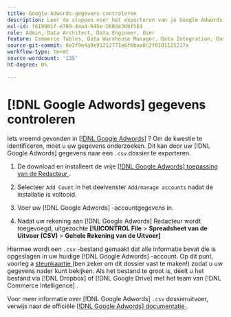 ```yaml
---
title: Google Adwords-gegevens controleren
description: Leer de stappen voor het exporteren van je Google Adwords-gegevens.
exl-id: f619801f-e789-44ad-945e-268d430bf583
role: Admin, Data Architect, Data Engineer, User
feature: Commerce Tables, Data Warehouse Manager, Data Integration, Data Import/Export
source-git-commit: 6e2f9e4a9e91212771e6f6baa8c2f8101125217a
workflow-type: tm+mt
source-wordcount: '135'
ht-degree: 0%

---
```


# [!DNL Google Adwords] gegevens controleren

Iets vreemd gevonden in [[!DNL Google Adwords]](../integrations/google-adwords.md) ? Om de kwestie te identificeren, moet u uw gegevens onderzoeken. Dit kan door uw [!DNL Google Adwords] gegevens naar een `.csv` dossier te exporteren.

1. De download en installeert de vrije [[!DNL Google Adwords]  toepassing van de Redacteur ](https://ads.google.com/home/tools/ads-editor/).

1. Selecteer `Add Count` in het deelvenster `Add/manage accounts` nadat de installatie is voltooid.

1. Voer uw [!DNL Google Adwords] -accountgegevens in.

1. Nadat uw rekening aan [!DNL Google Adwords] Redacteur wordt toegevoegd, uitgezochte **[!UICONTROL File** > **&#x200B; Spreadsheet van de Uitvoer (CSV) &#x200B;**> **Gehele Rekening van de Uitvoer]**

Hiermee wordt een `.csv` -bestand gemaakt dat alle informatie bevat die is opgeslagen in uw huidige [!DNL Google Adwords] -account. Op dit punt, voorleg a [ steunkaartje ](https://experienceleague.adobe.com/docs/commerce-knowledge-base/kb/troubleshooting/miscellaneous/mbi-service-policies.html) (ben zeker om dit dossier vast te maken!) zodat u uw gegevens nader kunt bekijken. Als het bestand te groot is, deelt u het bestand via [!DNL Dropbox] of [!DNL Google Drive] met het team van [!DNL Commerce Intelligence] .

Voor meer informatie over [!DNL Google Adwords] `.csv` dossieruitvoer, verwijs naar de officiële [[!DNL Google Adwords]  documentatie ](https://support.google.com/google-ads/editor/answer/38657?hl=en).
